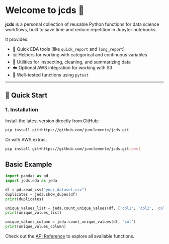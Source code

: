 # Welcome to jcds 🧪

**jcds** is a personal collection of reusable Python functions for data science workflows, built to save time and reduce repetition in Jupyter notebooks.

It provides:
- 🔎 Quick EDA tools (like `quick_report` and `long_report`)
- 📊 Helpers for working with categorical and continuous variables
- 🧹 Utilities for inspecting, cleaning, and summarizing data
- ☁️ Optional AWS integration for working with S3
- 🧪 Well-tested functions using `pytest`

---

## 🚀 Quick Start

### 1. Installation

Install the latest version directly from GitHub:

```bash
pip install git+https://github.com/junclemente/jcds.git
```

Or with AWS extras: 
```bash
pip install git+https://github.com/junclemente/jcds.git[aws]
``` 

## Basic Example
```python
import pandas as pd
import jcds.eda as jeda 

df = pd.read_csv("your_dataset.csv")
duplicates = jeda.show_dupes(df)
print(duplicates)

unique_values_list = jeda.count_unique_values(df, ['col1', 'col2', 'col3'])
print(unique_values_list)

unique_values_column = jeda.count_unique_values(df, 'col')
print(unique_values_column)

```
Check out the [API Reference](api.md) to explore all available functions.
